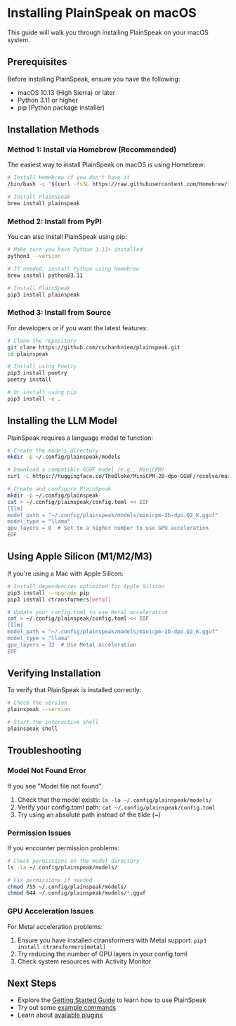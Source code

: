 # Installing PlainSpeak on macOS

This guide will walk you through installing PlainSpeak on your macOS system.

## Prerequisites

Before installing PlainSpeak, ensure you have the following:

- macOS 10.13 (High Sierra) or later
- Python 3.11 or higher
- pip (Python package installer)

## Installation Methods

### Method 1: Install via Homebrew (Recommended)

The easiest way to install PlainSpeak on macOS is using Homebrew:

```bash
# Install Homebrew if you don't have it
/bin/bash -c "$(curl -fsSL https://raw.githubusercontent.com/Homebrew/install/HEAD/install.sh)"

# Install PlainSpeak
brew install plainspeak
```

### Method 2: Install from PyPI

You can also install PlainSpeak using pip:

```bash
# Make sure you have Python 3.11+ installed
python3 --version

# If needed, install Python using Homebrew
brew install python@3.11

# Install PlainSpeak
pip3 install plainspeak
```

### Method 3: Install from Source

For developers or if you want the latest features:

```bash
# Clone the repository
git clone https://github.com/cschanhniem/plainspeak.git
cd plainspeak

# Install using Poetry
pip3 install poetry
poetry install

# Or install using pip
pip3 install -e .
```

## Installing the LLM Model

PlainSpeak requires a language model to function:

```bash
# Create the models directory
mkdir -p ~/.config/plainspeak/models

# Download a compatible GGUF model (e.g., MiniCPM)
curl -L https://huggingface.co/TheBloke/MiniCPM-2B-dpo-GGUF/resolve/main/minicpm-2b-dpo.Q2_K.gguf -o ~/.config/plainspeak/models/minicpm-2b-dpo.Q2_K.gguf

# Create and configure PlainSpeak
mkdir -p ~/.config/plainspeak
cat > ~/.config/plainspeak/config.toml << EOF
[llm]
model_path = "~/.config/plainspeak/models/minicpm-2b-dpo.Q2_K.gguf"
model_type = "llama"
gpu_layers = 0  # Set to a higher number to use GPU acceleration
EOF
```

## Using Apple Silicon (M1/M2/M3)

If you're using a Mac with Apple Silicon:

```bash
# Install dependencies optimized for Apple Silicon
pip3 install --upgrade pip
pip3 install ctransformers[metal]

# Update your config.toml to use Metal acceleration
cat > ~/.config/plainspeak/config.toml << EOF
[llm]
model_path = "~/.config/plainspeak/models/minicpm-2b-dpo.Q2_K.gguf"
model_type = "llama"
gpu_layers = 32  # Use Metal acceleration
EOF
```

## Verifying Installation

To verify that PlainSpeak is installed correctly:

```bash
# Check the version
plainspeak --version

# Start the interactive shell
plainspeak shell
```

## Troubleshooting

### Model Not Found Error

If you see "Model file not found":

1. Check that the model exists: `ls -la ~/.config/plainspeak/models/`
2. Verify your config.toml path: `cat ~/.config/plainspeak/config.toml`
3. Try using an absolute path instead of the tilde (~)

### Permission Issues

If you encounter permission problems:

```bash
# Check permissions on the model directory
ls -la ~/.config/plainspeak/models/

# Fix permissions if needed
chmod 755 ~/.config/plainspeak/models/
chmod 644 ~/.config/plainspeak/models/*.gguf
```

### GPU Acceleration Issues

For Metal acceleration problems:

1. Ensure you have installed ctransformers with Metal support: `pip3 install ctransformers[metal]`
2. Try reducing the number of GPU layers in your config.toml
3. Check system resources with Activity Monitor

## Next Steps

- Explore the [Getting Started Guide](../getting_started/first_session.md) to learn how to use PlainSpeak
- Try out some [example commands](../guides/examples.md)
- Learn about [available plugins](../plugins/overview.md)